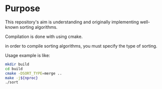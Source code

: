 # Purpose
This repository's aim is understanding and originally implementing well-known sorting algorithms.

Compilation is done with using cmake.

in order to compile sorting algorithms, you must specify the type of sorting. 

Usage example is like:
```sh
mkdir build
cd build
cmake -DSORT_TYPE=merge ..
make -j${nproc}
./sort
```
